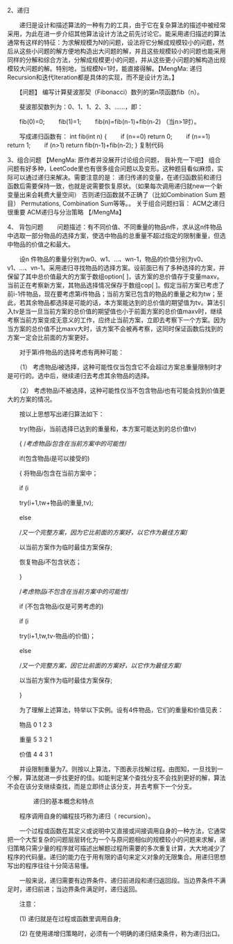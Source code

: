 2、递归

　　递归是设计和描述算法的一种有力的工具，由于它在复杂算法的描述中被经常采用，为此在进一步介绍其他算法设计方法之前先讨论它。能采用递归描述的算法通常有这样的特征：为求解规模为N的问题，设法将它分解成规模较小的问题，然后从这些小问题的解方便地构造出大问题的解，并且这些规模较小的问题也能采用同样的分解和综合方法，分解成规模更小的问题，并从这些更小问题的解构造出规模较大问题的解。特别地，当规模N=1时，能直接得解。【MengMa: 递归Recursion和迭代Iteration都是具体的实现，而不是设计方法。】

　　【问题】 编写计算斐波那契（Fibonacci）数列的第n项函数fib（n）。

　　斐波那契数列为：0、1、1、2、3、……，即：

　　fib(0)=0;
　　fib(1)=1;
　　fib(n)=fib(n-1)+fib(n-2) （当n>1时）。

　　写成递归函数有：
int fib(int n)
{
　　if (n==0) return 0;
　　if (n==1) return 1;
　　if (n>1) return fib(n-1)+fib(n-2);
}
复制代码

3、组合问题
【MengMa: 原作者并没展开讨论组合问题， 我补充一下吧】
组合问题有好多种，LeetCode里也有很多组合问题以及变形。这种题目看似麻烦，实际可以通过递归来解决。需要注意的是：
递归传递的变量，在递归函数前和递归函数后需要保持一致，也就是说需要恢复原状。（如果每次调用递归就new一个新变量出来会耗费大量空间）
否则递归函数就不正确了（比如Combination Sum 题目）
Permutations, Combination Sum等等。。
关于组合问题扫盲：
ACM之递归很重要
ACM递归与分治策略
【/MengMa】

4、 背包问题
　　问题描述：有不同价值、不同重量的物品n件，求从这n件物品中选取一部分物品的选择方案，使选中物品的总重量不超过指定的限制重量，但选中物品的价值之和最大。

　　设n 件物品的重量分别为w0、w1、…、wn-1，物品的价值分别为v0、v1、…、vn-1。采用递归寻找物品的选择方案。设前面已有了多种选择的方案，并保留了其中总价值最大的方案于数组option[ ]，该方案的总价值存于变量maxv。当前正在考察新方案，其物品选择情况保存于数组cop[ ]。假定当前方案已考虑了前i-1件物品，现在要考虑第i件物品；当前方案已包含的物品的重量之和为tw；至此，若其余物品都选择是可能的话，本方案能达到的总价值的期望值为tv。算法引入tv是当一旦当前方案的总价值的期望值也小于前面方案的总价值maxv时，继续考察当前方案变成无意义的工作，应终止当前方案，立即去考察下一个方案。因为当方案的总价值不比maxv大时，该方案不会被再考察，这同时保证函数后找到的方案一定会比前面的方案更好。

　　对于第i件物品的选择考虑有两种可能：

　　（1） 考虑物品i被选择，这种可能性仅当包含它不会超过方案总重量限制时才是可行的。选中后，继续递归去考虑其余物品的选择。

　　（2） 考虑物品i不被选择，这种可能性仅当不包含物品i也有可能会找到价值更大的方案的情况。

　　按以上思想写出递归算法如下：

　　try(物品i，当前选择已达到的重量和，本方案可能达到的总价值tv)

　　{ /*考虑物品i包含在当前方案中的可能性*/

　　if(包含物品i是可以接受的)

　　{ 将物品i包含在当前方案中；

　　if (i

　　try(i+1,tw+物品i的重量,tv);

　　else

　　/*又一个完整方案，因为它比前面的方案好，以它作为最佳方案*/

　　以当前方案作为临时最佳方案保存;

　　恢复物品i不包含状态；

　　}

　　/*考虑物品i不包含在当前方案中的可能性*/

　　if (不包含物品i仅是可男考虑的)

　　if (i

　　try(i+1,tw,tv-物品i的价值)；

　　else

　　/*又一个完整方案，因它比前面的方案好，以它作为最佳方案*/

　　以当前方案作为临时最佳方案保存;

　　}

　　为了理解上述算法，特举以下实例。设有4件物品，它们的重量和价值见表：

　　物品 0 1 2 3

　　重量 5 3 2 1

　　价值 4 4 3 1

　　并设限制重量为7。则按以上算法，下图表示找解过程。由图知，一旦找到一个解，算法就进一步找更好的佳。如能判定某个查找分支不会找到更好的解，算法不会在该分支继续查找，而是立即终止该分支，并去考察下一个分支。

　　
　　递归的基本概念和特点

　　程序调用自身的编程技巧称为递归（ recursion）。

　　一个过程或函数在其定义或说明中又直接或间接调用自身的一种方法，它通常把一个大型复杂的问题层层转化为一个与原问题相似的规模较小的问题来求解，递归策略只需少量的程序就可描述出解题过程所需要的多次重复计算，大大地减少了程序的代码量。递归的能力在于用有限的语句来定义对象的无限集合。用递归思想写出的程序往往十分简洁易懂。

　　一般来说，递归需要有边界条件、递归前进段和递归返回段。当边界条件不满足时，递归前进；当边界条件满足时，递归返回。

　　注意：

　　(1) 递归就是在过程或函数里调用自身;

　　(2) 在使用递增归策略时，必须有一个明确的递归结束条件，称为递归出口。
